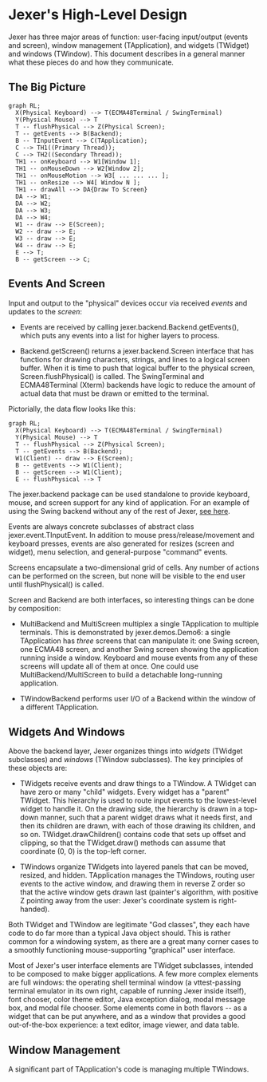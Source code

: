 Jexer's High-Level Design
=========================

Jexer has three major areas of function: user-facing input/output (events and screen), window management (TApplication), and widgets (TWidget) and windows (TWindow).  This document describes in a general manner what these pieces do and how they communicate.

The Big Picture
---------------

```mermaid
graph RL;
  X(Physical Keyboard) --> T(ECMA48Terminal / SwingTerminal)
  Y(Physical Mouse) --> T
  T -- flushPhysical --> Z(Physical Screen);
  T -- getEvents --> B(Backend);
  B -- TInputEvent --> C(TApplication);
  C --> TH1((Primary Thread));
  C --> TH2((Secondary Thread));
  TH1 -- onKeyboard --> W1[Window 1];
  TH1 -- onMouseDown --> W2[Window 2];
  TH1 -- onMouseMotion --> W3[ ... ... ... ];
  TH1 -- onResize --> W4[ Window N ];
  TH1 -- drawAll --> DA{Draw To Screen}
  DA --> W1;
  DA --> W2;
  DA --> W3;
  DA --> W4;
  W1 -- draw --> E(Screen);
  W2 -- draw --> E;
  W3 -- draw --> E;
  W4 -- draw --> E;
  E --> T;
  B -- getScreen --> C;
```

Events And Screen
-----------------

Input and output to the "physical" devices occur via received *events* and updates to the *screen*:

* Events are received by calling jexer.backend.Backend.getEvents(), which puts any events into a list for higher layers to process.

* Backend.getScreen() returns a jexer.backend.Screen interface that has functions for drawing characters, strings, and lines to a logical screen buffer.  When it is time to push that logical buffer to the physical screen, Screen.flushPhysical() is called.  The SwingTerminal and ECMA48Terminal (Xterm) backends have logic to reduce the amount of actual data that must be drawn or emitted to the terminal.

Pictorially, the data flow looks like this:

```mermaid
graph RL;
  X(Physical Keyboard) --> T(ECMA48Terminal / SwingTerminal)
  Y(Physical Mouse) --> T
  T -- flushPhysical --> Z(Physical Screen);
  T -- getEvents --> B(Backend);
  W1(Client) -- draw --> E(Screen);
  B -- getEvents --> W1(Client);
  B -- getScreen --> W1(Client);
  E -- flushPhysical --> T
```

The jexer.backend package can be used standalone to provide keyboard, mouse, and screen support for any kind of application.  For an example of using the Swing backend without any of the rest of Jexer, [see here](https://gitlab.com/klamonte/jermit/blob/master/src/jermit/ui/qodem/QodemUI.java).

Events are always concrete subclasses of abstract class jexer.event.TInputEvent.  In addition to mouse press/release/movement and keyboard presses, events are also generated for resizes (screen and widget), menu selection, and general-purpose "command" events.

Screens encapsulate a two-dimensional grid of cells.  Any number of actions can be performed on the screen, but none will be visible to the end user until flushPhysical() is called.

Screen and Backend are both interfaces, so interesting things can be done by composition:

* MultiBackend and MultiScreen multiplex a single TApplication to multiple terminals.  This is demonstrated by jexer.demos.Demo6: a single TApplication has *three* screens that can manipulate it: one Swing screen, one ECMA48 screen, and another Swing screen showing the application running inside a window.  Keyboard and mouse events from any of these screens will update all of them at once.  One could use MultiBackend/MultiScreen to build a detachable long-running application.

* TWindowBackend performs user I/O of a Backend within the window of a different TApplication.

Widgets And Windows
-------------------

Above the backend layer, Jexer organizes things into *widgets* (TWidget subclasses) and *windows* (TWindow subclasses).  The key principles of these objects are:

* TWidgets receive events and draw things to a TWindow.  A TWidget can have zero or many "child" widgets.  Every widget has a "parent" TWidget.  This hierarchy is used to route input events to the lowest-level widget to handle it.  On the drawing side, the hierarchy is drawn in a top-down manner, such that a parent widget draws what it needs first, and then its children are drawn, with each of those drawing its children, and so on.  TWidget.drawChildren() contains code that sets up offset and clipping, so that the TWidget.draw() methods can assume that coordinate (0, 0) is the top-left corner.

* TWindows organize TWidgets into layered panels that can be moved, resized, and hidden.  TApplication manages the TWindows, routing user events to the active window, and drawing them in reverse Z order so that the active window gets drawn last (painter's algorithm, with positive Z pointing away from the user: Jexer's coordinate system is right-handed).

Both TWidget and TWindow are legitimate "God classes", they each have code to do far more than a typical Java object should.  This is rather common for a windowing system, as there are a great many corner cases to a smoothly functioning mouse-supporting "graphical" user interface.

Most of Jexer's user interface elements are TWidget subclasses, intended to be composed to make bigger applications.  A few more complex elements are full windows: the operating shell terminal window (a vttest-passing terminal emulator in its own right, capable of running Jexer inside itself), font chooser, color theme editor, Java exception dialog, modal message box, and modal file chooser.  Some elements come in both flavors -- as a widget that can be put anywhere, and as a window that provides a good out-of-the-box experience: a text editor, image viewer, and data table.

Window Management
-----------------

A significant part of TApplication's code is managing multiple TWindows.

